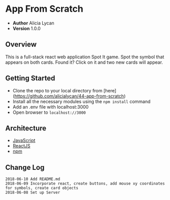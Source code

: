 # App From Scratch

- **Author** Alicia Lycan
- **Version** 1.0.0

## Overview
This is a full-stack react web application Spot It game. Spot the symbol that appears on both cards. Found it? Click on it and two new cards will appear.

## Getting Started
- Clone the repo to your local directory from [here] (https://github.com/alicialycan/44-app-from-scratch)
- Install all the necessary modules using the `npm install` command
- Add an .env file with localhost:3000
- Open browser to `localhost://3000`

## Architecture
- [JavaScript](https://www.javascript.com/)
- [ReactJS](https://reactjs.org/)
- [npm](https://npmjs.org/)

## Change Log
```
2018-06-10 Add README.md
2018-06-09 Incorporate react, create buttons, add mouse xy coordinates for symbols, create card objects
2018-06-08 Set up Server
```